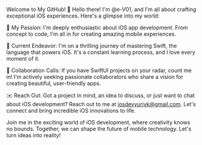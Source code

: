Welcome to My GitHub! 👋
Hello there! I'm @e-V01, and I'm all about crafting exceptional iOS experiences. Here's a glimpse into my world:

📱 My Passion: I'm deeply enthusiastic about iOS app development. From concept to code, I'm all in for creating amazing mobile experiences.

🚀 Current Endeavor: I'm on a thrilling journey of mastering Swift, the language that powers iOS. It's a constant learning process, and I love every moment of it.

🤝 Collaboration Calls: If you have SwiftUI projects on your radar, count me in! I'm actively seeking passionate collaborators who share a vision for creating beautiful, user-friendly apps.

✉️ Reach Out: Got a project in mind, an idea to discuss, or just want to chat about iOS development? Reach out to me at iosdevyuriyk@gmail.com. Let's connect and bring incredible iOS innovations to life.

Join me in the exciting world of iOS development, where creativity knows no bounds. Together, we can shape the future of mobile technology. Let's turn ideas into reality!
